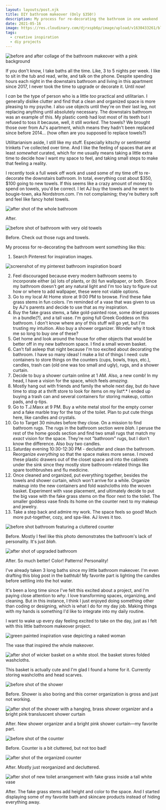 ```yaml
---
layout: layouts/post.njk
title: DIY bathroom makeover (Only $350!)
description: My process for re-decorating the bathroom in one weekend
date: 2021-05-16
image: https://res.cloudinary.com/djrxspb6p/image/upload/v1630433261/blog/loft_bathroom_makeover/diy_bathroom_makeover_before_and_after_o4shc3.png
tags:
  - creative inspiration
  - diy projects
---
```

![before and after collage of the bathroom makeover with a pink background](https://res.cloudinary.com/djrxspb6p/image/upload/v1630433261/blog/loft_bathroom_makeover/diy_bathroom_makeover_before_and_after_o4shc3.png)

If you don't know, I take baths all the time. Like, 3 to 5 nights per week. I like to sit in the tub and read, write, and talk on the phone. Despite spending hours each night in the downstairs bathroom and living in this apartment since 2017, I never took the time to upgrade or decorate it. Until now!

I *can* be the type of person who is a little *too* practical and utilitarian. I generally dislike clutter and find that a clean and organized space is more pleasing to my psyche. I also use objects until they're on their last leg, not replacing anything until absolutely necessary. The downstairs bathroom was an example of this. My plastic comb had lost most of its teeth but I refused to toss it because, well, it still *worked*. The towels? We brought those over from AJ's apartment, which means they hadn't been replaced since before 2014... (how often are you supposed to replace towels?)

Utilitarianism aside, I still like my stuff. Especially kitschy or sentimental trinkets I've collected over time. And I like the feeling of spaces that are at least *somewhat* curated, which for me usually means taking a little extra time to decide how I want my space to feel, and taking small steps to make that feeling a reality.

I recently took a full week off work and used some of my time off to re-decorate the downstairs bathroom. In total, everything cost about $350, $100 going to new towels. If this seems like a crazy amount of money to spend on towels, you'd be correct. I let AJ buy the towels and he went to bougie-town, aka Nordstrom.com. I'm not complaining; they're buttery soft and feel like fancy hotel towels.

![after shot of the whole bathroom](https://res.cloudinary.com/djrxspb6p/image/upload/v1630432982/blog/loft_bathroom_makeover/after_2_nba96w.jpg)

After.

![before shot of bathroom with very old towels](https://res.cloudinary.com/djrxspb6p/image/upload/v1630432983/blog/loft_bathroom_makeover/before_2_psch7h.jpg)

Before. Check out those rugs and towels.

My process for re-decorating the bathroom went something like this:

1. Search Pinterest for inspiration images. 

![screenshot of my pinterest bathroom inspiration board](https://res.cloudinary.com/djrxspb6p/image/upload/v1630815426/blog/loft_bathroom_makeover/pinterest-bathroom-inspiration_vwzdeb.png)

2. Feel discouraged because every modern bathroom seems to incorporate either (a) lots of plants, or (b) fun wallpaper, or both. Since my bathroom doesn't get any natural light and I'm too lazy to figure out how or where to add wallpaper, these were not viable options.
3. Go to my local At Home store at 9:00 PM to browse. Find these fake grass stems in fun colors. I'm reminded of a vase that was given to us by AJ's parents and decide to use that as my inspiration.
4. Buy the fake grass stems, a fake gold-painted rose, some dried grasses in a bundle(?), and a tall vase. I'm going full Greek Goddess on this bathroom. I don't know where any of this stuff will go yet, but I'm trusting my intuition. Also buy a shower organizer. Wonder why it took me so long to buy one of these?
5. Get home and look around the house for other objects that would be better off in my new bathroom space. I find a small woven basket.
6. Can't fall asleep that night because I'm too excited about decorating the bathroom. I have so many ideas! I make a list of things I need: cute containers to store things on the counters (cups, bowls, trays, etc.), candles, trash can (old one was too small and ugly), rugs, and a shower curtain.
7. Decide to buy a shower curtain online at 1 AM. Also, a new comb! In my head, I have a vision for the space, which feels *amazing*.
8. Mostly hang out with friends and family the whole next day, but do have time to stop at a thrift store to look for items on my list*.* I ended up buying a trash can and several containers for storing makeup, cotton pads, and q-tips.
9. Go to T.J.Maxx at 9 PM. Buy a white metal stool for the empty corner and a fake marble tray for the top of the toilet. Plan to put cute things here, like candles and crystals.
10. Go to Target 30 minutes before they close. On a mission to find bathroom rugs. The rugs in the bathroom section were *blah*. I peruse the rest of the home goods section and find two small rugs that match my *exact* vision for the space. They're not "bathroom" rugs, but I don't know the difference. Also buy two candles.
11. Saturday evening 10:30-12:30 PM - declutter and clean the bathroom. Reorganize *everything* so that the space makes more sense. I moved these plastic drawers out of the closet space and into the cabinets under the sink since they mostly store bathroom-related things like spare toothbrushes and flu medicine.
12. Once cleaned and organized, put everything together, besides the towels and shower curtain, which won't arrive for a while. Organize makeup into the new containers and fold washcloths into the woven basket. Experiment with vase placement, and ultimately decide to put the big vase with the fake grass stems on the floor next to the toilet. The smaller goddess vase finds its home on the counter next to my makeup and jewelry.
13. Take a step back and admire my work. The space feels so good! Much more put-together, cozy, and spa-like. AJ loves it too.

![before shot bathroom featuring a cluttered counter](https://res.cloudinary.com/djrxspb6p/image/upload/v1630432983/blog/loft_bathroom_makeover/before_zsfgfn.jpg)

Before. Mostly I feel like this photo demonstrates the bathroom's lack of personality. It's just *blah*.

![after shot of upgraded bathroom](https://res.cloudinary.com/djrxspb6p/image/upload/v1630432982/blog/loft_bathroom_makeover/after_pkb4cc.jpg)

After. So much better! Color! Patterns! Personality!

I've already taken 3 long baths since my little bathroom makeover. I'm even drafting this blog post in the bathtub! My favorite part is lighting the candles before settling into the hot water.

It's been a long time since I've felt this excited about a project, and I'm paying close attention to *why*. I love transforming spaces, organizing, and cleaning. But in this instance, I think I just enjoyed doing something other than coding or designing, which is what I do for my day job. Making things with my hands is something I'd like to integrate into my daily routine.

I want to wake up every day feeling excited to take on the day, just as I felt with this little bathroom makeover project.

![green painted inspiration vase depicting a naked woman](https://res.cloudinary.com/djrxspb6p/image/upload/v1630433254/blog/loft_bathroom_makeover/inspiration_vase_ip7uji.jpg)

The vase that inspired the whole makeover.

![after shot of wicker basket on a white stool. the basket stores folded washcloths.](https://res.cloudinary.com/djrxspb6p/image/upload/v1630432982/blog/loft_bathroom_makeover/after_basket_bnv6xu.jpg)

This basket is actually cute and I'm glad I found a home for it. Currently storing washcloths and head scarves.

![before shot of the shower](https://res.cloudinary.com/djrxspb6p/image/upload/v1630432982/blog/loft_bathroom_makeover/before_shower_ze2it8.jpg)

Before. Shower is also boring and this corner organization is gross and just not working.

![after shot of the shower with a hanging, brass shower organizer and a bright pink transluscent shower curtain](https://res.cloudinary.com/djrxspb6p/image/upload/v1630432981/blog/loft_bathroom_makeover/after_shower_crvv0s.jpg)

After. New shower organizer and a bright pink shower curtain—my favorite part.

![before shot of the counter](https://res.cloudinary.com/djrxspb6p/image/upload/v1630432983/blog/loft_bathroom_makeover/before_counter_zobcsn.jpg)

Before. Counter is a bit cluttered, but not too bad!

![after shot of the organized counter](https://res.cloudinary.com/djrxspb6p/image/upload/v1630432982/blog/loft_bathroom_makeover/after_counter_dkgoyu.jpg)

After. Mostly just reorganized and decluttered.

![after shot of new toilet arrangement with fake grass inside a tall white vase](https://res.cloudinary.com/djrxspb6p/image/upload/v1630432982/blog/loft_bathroom_makeover/after_toilet_fcoy4d.jpg)

After. The fake grass stems add height and color to the space. And I started displaying some of my favorite bath and skincare products instead of hiding everything away.